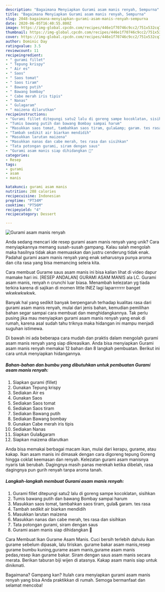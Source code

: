 ```yaml
---
description: "Bagaimana Menyiapkan Gurami asam manis renyah, Sempurna"
title: "Bagaimana Menyiapkan Gurami asam manis renyah, Sempurna"
slug: 2048-bagaimana-menyiapkan-gurami-asam-manis-renyah-sempurna
date: 2020-06-05T16:40:55.800Z
image: https://img-global.cpcdn.com/recipes/446e1f70746c9cc2/751x532cq70/gurami-asam-manis-renyah-foto-resep-utama.jpg
thumbnail: https://img-global.cpcdn.com/recipes/446e1f70746c9cc2/751x532cq70/gurami-asam-manis-renyah-foto-resep-utama.jpg
cover: https://img-global.cpcdn.com/recipes/446e1f70746c9cc2/751x532cq70/gurami-asam-manis-renyah-foto-resep-utama.jpg
author: Dominic Day
ratingvalue: 3.5
reviewcount: 11
recipeingredient:
- " gurami fillet"
- " Tepung krispy"
- " Air es"
- " Saos"
- " Saos tomat"
- " Saos tiram"
- " Bawang putih"
- " Bawang bombay"
- " Cabe merah iris tipis"
- " Nanas"
- " Gulagaram"
- " maizena dilarutkan"
recipeinstructions:
- "Gurami fillet ditepungi satu2 lalu di goreng sampe kocoklatan, sisihkan"
- "Tumis bawang putih dan bawang Bombay sampai harum"
- "Masukkan saos tomat, tambahkan saos tiram, gula&amp; garam. tes rasa"
- "Tambah sedikit air biarkan mendidih"
- "Masukkan larutan maizena"
- "Masukkan nanas dan cabe merah, tes rasa dan sisihkan"
- "Tata potongan gurami, siram dengan saus"
- "Gurami asam manis siap dihidangkan 🥰"
categories:
- Resep
tags:
- gurami
- asam
- manis

katakunci: gurami asam manis 
nutrition: 288 calories
recipecuisine: Indonesian
preptime: "PT34M"
cooktime: "PT56M"
recipeyield: "4"
recipecategory: Dessert

---
```



![Gurami asam manis renyah](https://img-global.cpcdn.com/recipes/446e1f70746c9cc2/751x532cq70/gurami-asam-manis-renyah-foto-resep-utama.jpg)

Anda sedang mencari ide resep gurami asam manis renyah yang unik? Cara menyiapkannya memang susah-susah gampang. Kalau salah mengolah maka hasilnya tidak akan memuaskan dan justru cenderung tidak enak. Padahal gurami asam manis renyah yang enak seharusnya punya aroma dan cita rasa yang bisa memancing selera kita.

Cara membuat Gurame saus asam manis ini bisa kalian lihat di video dapur mamake hari ini. [RESEP ANDALAN] GURAMI ASAM MANIS ala LC. Gurami asam manis, renyah n crunchi luar biasa. Menambah kelezatan yg tiada terkira karena di sajikan di momen little INEZ lagi laparrrrrrr banget wkwkwkwkwk.

Banyak hal yang sedikit banyak berpengaruh terhadap kualitas rasa dari gurami asam manis renyah, mulai dari jenis bahan, kemudian pemilihan bahan segar sampai cara membuat dan menghidangkannya. Tak perlu pusing jika mau menyiapkan gurami asam manis renyah yang enak di rumah, karena asal sudah tahu triknya maka hidangan ini mampu menjadi suguhan istimewa.


Di bawah ini ada beberapa cara mudah dan praktis dalam mengolah gurami asam manis renyah yang siap dikreasikan. Anda bisa menyiapkan Gurami asam manis renyah memakai 12 bahan dan 8 langkah pembuatan. Berikut ini cara untuk menyiapkan hidangannya.

<!--inarticleads1-->

##### Bahan-bahan dan bumbu yang dibutuhkan untuk pembuatan Gurami asam manis renyah:

1. Siapkan  gurami (fillet)
1. Gunakan  Tepung krispy
1. Sediakan  Air es
1. Gunakan  Saos
1. Sediakan  Saos tomat
1. Sediakan  Saos tiram
1. Sediakan  Bawang putih
1. Sediakan  Bawang bombay
1. Gunakan  Cabe merah iris tipis
1. Sediakan  Nanas
1. Siapkan  Gula&amp;garam
1. Siapkan  maizena dilarutkan


Anda bisa memakai berbagai macam ikan, mulai dari kerapu, gurame, atau kakap. Ikan asam manis ini dimasak dengan cara digoreng tepung Goreng hingga coklat keemasan dan renyah. Kelezatan gurami asam manisnya nyaris tak berubah. Dagingnya masih panas merekah ketika dibelah, rasa dagingnya pun gurih renyah tanpa aroma tanah. 

<!--inarticleads2-->

##### Langkah-langkah membuat Gurami asam manis renyah:

1. Gurami fillet ditepungi satu2 lalu di goreng sampe kocoklatan, sisihkan
1. Tumis bawang putih dan bawang Bombay sampai harum
1. Masukkan saos tomat, tambahkan saos tiram, gula&amp; garam. tes rasa
1. Tambah sedikit air biarkan mendidih
1. Masukkan larutan maizena
1. Masukkan nanas dan cabe merah, tes rasa dan sisihkan
1. Tata potongan gurami, siram dengan saus
1. Gurami asam manis siap dihidangkan 🥰


Cara Membuat Ikan Gurame Asam Manis. Cuci bersih terlebih dahulu ikan gurame sebelum dipasak, lalu tiriskan. gurame bakar asam manis,resep gurame bumbu kuning,gurame asam manis,gurame asam manis pedas,resep ikan gurame bakar. Siram dengan saus asam manis secara merata. Berikan taburan biji wijen di atasnya. Kakap asam manis siap untuk dinikmati. 

Bagaimana? Gampang kan? Itulah cara menyiapkan gurami asam manis renyah yang bisa Anda praktikkan di rumah. Semoga bermanfaat dan selamat mencoba!
